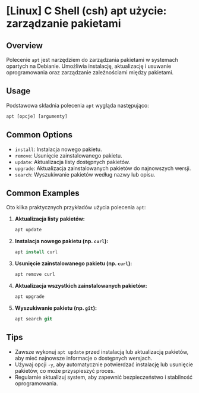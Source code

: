 # [Linux] C Shell (csh) apt użycie: zarządzanie pakietami

## Overview
Polecenie `apt` jest narzędziem do zarządzania pakietami w systemach opartych na Debianie. Umożliwia instalację, aktualizację i usuwanie oprogramowania oraz zarządzanie zależnościami między pakietami.

## Usage
Podstawowa składnia polecenia `apt` wygląda następująco:

```csh
apt [opcje] [argumenty]
```

## Common Options
- `install`: Instalacja nowego pakietu.
- `remove`: Usunięcie zainstalowanego pakietu.
- `update`: Aktualizacja listy dostępnych pakietów.
- `upgrade`: Aktualizacja zainstalowanych pakietów do najnowszych wersji.
- `search`: Wyszukiwanie pakietów według nazwy lub opisu.

## Common Examples
Oto kilka praktycznych przykładów użycia polecenia `apt`:

1. **Aktualizacja listy pakietów:**
   ```csh
   apt update
   ```

2. **Instalacja nowego pakietu (np. `curl`):**
   ```csh
   apt install curl
   ```

3. **Usunięcie zainstalowanego pakietu (np. `curl`):**
   ```csh
   apt remove curl
   ```

4. **Aktualizacja wszystkich zainstalowanych pakietów:**
   ```csh
   apt upgrade
   ```

5. **Wyszukiwanie pakietu (np. `git`):**
   ```csh
   apt search git
   ```

## Tips
- Zawsze wykonuj `apt update` przed instalacją lub aktualizacją pakietów, aby mieć najnowsze informacje o dostępnych wersjach.
- Używaj opcji `-y`, aby automatycznie potwierdzać instalację lub usunięcie pakietów, co może przyspieszyć proces.
- Regularnie aktualizuj system, aby zapewnić bezpieczeństwo i stabilność oprogramowania.